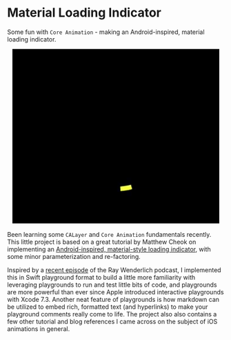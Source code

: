 # Material Loading Indicator

Some fun with `Core Animation` - making an Android-inspired, material loading indicator.

<p align="center">
<img src="Indicator.gif"</img>
</p>

Been learning some `CALayer` and 	`Core Animation` fundamentals recently. This little project is based on a great tutorial by Matthew Cheok on implementing an [Android-inspired, material-style loading indicator](http://blog.matthewcheok.com/design-teardown-spinning-indicator/), with some minor parameterization and re-factoring. 

Inspired by a [recent episode](https://www.raywenderlich.com/130638/playgrounds-scenekit-revisited) of the Ray Wenderlich podcast, I implemented this in Swift playground format to build a little more familiarity with leveraging playgrounds to run and test little bits of code, and playgrounds are more powerful than ever since Apple introduced interactive playgrounds with Xcode 7.3. Another neat feature of playgrounds is how markdown can be utilized to embed rich, formatted text (and hyperlinks) to make your playground comments really come to life. The project also also contains a few other tutorial and blog references I came across on the subject of iOS animations in general.
